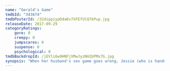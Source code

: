 ```yaml
---
name: "Gerald's Game"
tmdbId: "343674"
tmdbPosterId: /32dippiypDdaKv7XFEfUlQ7kPup.jpg
releaseDate: 2017-09-29
categoryRatings:
    gore: 0
    creepy: 0
    jumpscares: 0
    suspense: 0
    psychological: 0
tmdbBackdropId: /jEVli6w9HNFjVMwJyzNH2bPMx7G.jpg
synopsis: "When her husband's sex game goes wrong, Jessie (who is handcuffed to a bed in a remote lake house) faces warped visions, dark secrets and a dire choice."
---
```

